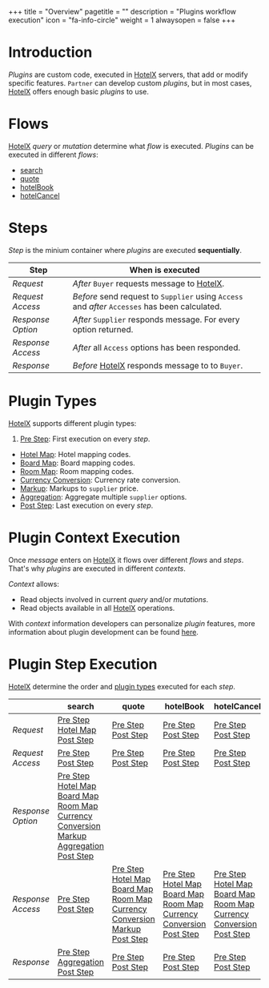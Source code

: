 +++
title = "Overview"
pagetitle = ""
description = "Plugins workflow execution"
icon = "fa-info-circle"
weight = 1
alwaysopen = false
+++

# Introduction

_Plugins_ are custom code, executed in [HotelX](/hotelx/) servers, that add or modify specific features. `Partner` can develop custom _plugins_, but in most cases, [HotelX](/hotelx/) offers enough basic _plugins_ to use.

# Flows

[HotelX](/hotelx/) _query_ or _mutation_ determine what _flow_ is executed. _Plugins_ can be executed in different _flows_: 

* [search](/hotelx/concepts/booking-flow#search)
* [quote](/hotelx/concepts/booking-flow#quote)
* [hotelBook](/hotelx/concepts/booking-flow#book)
* [hotelCancel](/hotelx/concepts/management-flow#cancel)

# Steps

_Step_ is the minium container where _plugins_ are executed **sequentially**.

| Step | When is executed |
| --- | --- | 
| _Request_ | _After_ `Buyer` requests message to [HotelX](/hotelx/).|  
| _Request Access_ | _Before_ send request to `Supplier` using `Access` and _after_ `Accesses` has been calculated.|
| _Response Option_ |_After_ `Supplier` responds  message. For every option returned.|
| _Response Access_ |_After_ all `Access` options has been responded.|
| _Response_ | _Before_ [HotelX](/hotelx/) responds message to to `Buyer`.|


# Plugin Types

[HotelX](/hotelx/) supports different plugin types: 

1. [Pre Step](../processor): First execution on every _step_.
* [Hotel Map](../mapping): Hotel mapping codes.
* [Board Map](../mapping): Board mapping codes.
* [Room Map](../mapping): Room mapping codes.
* [Currency Conversion](../converter): Currency rate conversion. 
* [Markup](../markup): Markups to `supplier` price.
* [Aggregation](../aggregation): Aggregate multiple `supplier` options.
* [Post Step](../processor): Last execution on every _step_.


# Plugin Context Execution

Once _message_ enters on [HotelX](/hotelx/) it flows over different _flows_ and _steps_. That's why  _plugins_ are executed in different _contexts_.

_Context_ allows:

* Read objects involved in current _query_ and/or _mutations_.
* Read objects available in all [HotelX](/hotelx/) operations. 

With _context_ information developers can personalize _plugin_ features, more information about plugin development can be found [here](../development).

# Plugin Step Execution

[HotelX](/hotelx/) determine the order and [plugin types](#plugintypes) executed for each _step_.


| | **search** | **quote** | **hotelBook** | **hotelCancel** |
| --- | --- | --- | --- | --- |
| _Request_ | [Pre Step](../pre-step)<br>[Hotel Map](../mapping)<br>[Post Step](../post-step)|[Pre Step](../pre-step)<br>[Post Step](../post-step)|[Pre Step](../pre-step)<br>[Post Step](../post-step)|[Pre Step](../pre-step) <br>[Post Step](../post-step)|[Post Step](../post-step)|[Pre Step](../pre-step) <br>[Post Step](../post-step)|
| _Request Access_ | [Pre Step](../pre-step) <br>[Post Step](../post-step) |[Pre Step](../pre-step) <br>[Post Step](../post-step)|[Pre Step](../pre-step) <br>[Post Step](../post-step)|[Pre Step](../pre-step) <br>[Post Step](../post-step)|
| _Response Option_ |[Pre Step](../pre-step)<br>[Hotel Map](../mapping)<br>[Board Map](../mapping)<br>[Room Map](../mapping)<br>[Currency Conversion](../currency-conversion)<br>[Markup](../markup)<br>[Aggregation](../aggregation)<br>[Post Step](../post-step)| |  | |
| _Response Access_ |[Pre Step](../pre-step)<br>[Post Step](../post-step)|[Pre Step](../pre-step)<br>[Hotel Map](../mapping)<br>[Board Map](../mapping)<br>[Room Map](../mapping)<br>[Currency Conversion](../currency-conversion)<br>[Markup](../markup)<br>[Post Step](../post-step)|[Pre Step](../pre-step)<br>[Hotel Map](../mapping)<br>[Board Map](../mapping)<br>[Room Map](../mapping)<br>[Currency Conversion](../currency-conversion)<br>[Post Step](../post-step)| [Pre Step](../pre-step)<br>[Hotel Map](../mapping)<br>[Board Map](../mapping)<br>[Room Map](../mapping)<br>[Currency Conversion](../currency-conversion)<br>[Post Step](../post-step)|
| _Response_ |[Pre Step](../pre-step)<br>[Aggregation](../aggregation)<br>[Post Step](../post-step)|[Pre Step](../pre-step) <br>[Post Step](../post-step)|[Pre Step](../pre-step) <br>[Post Step](../post-step)|[Pre Step](../pre-step) <br>[Post Step](../post-step)|


